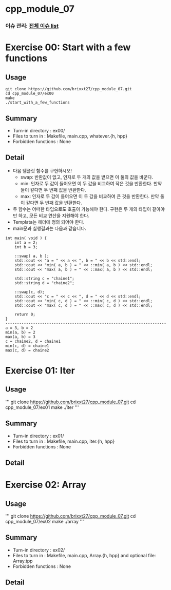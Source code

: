 # cpp_module_07
### 이슈 관리: [전체 이슈 list](https://github.com/brixxt27/cpp_module_07/issues/1)

# Exercise 00: Start with a few functions 
## Usage
```
git clone https://github.com/brixxt27/cpp_module_07.git
cd cpp_module_07/ex00
make
./start_with_a_few_functions
```
## Summary
- Turn-in directory : ex00/
- Files to turn in : Makefile, main.cpp, whatever.{h, hpp}
- Forbidden functions : None
## Detail
- 다음 템플릿 함수를 구현하시오!
    - swap: 반환값이 없고, 인자로 두 개의 값을 받으면 이 둘의 값을 바꾼다.
    - min: 인자로 두 값이 들어오면 이 두 값을 비교하여 작은 것을 반환한다. 만약 둘이 같다면 두 번째 값을 반환한다.
    - max: 인자로 두 값이 들어오면 이 두 값을 비교하여 큰 것을 반환한다. 만약 둘이 같다면 두 번째 값을 반환한다.
- 두 함수는 어떠한 타입으로도 호출이 가능해야 한다. 구현은 두 개의 타입이 같아야만 하고, 모든 비교 연산을 지원해야 한다.
- Templata는 헤더에 정의 되어야 한다.
- main문과 실행결과는 다음과 같습니다.
```
int main( void ) {
    int a = 2;
    int b = 3;

    ::swap( a, b );
    std::cout << "a = " << a << ", b = " << b << std::endl;
    std::cout << "min( a, b ) = " << ::min( a, b ) << std::endl;
    std::cout << "max( a, b ) = " << ::max( a, b ) << std::endl;

    std::string c = "chaine1";
    std::string d = "chaine2";

    ::swap(c, d);
    std::cout << "c = " << c << ", d = " << d << std::endl;
    std::cout << "min( c, d ) = " << ::min( c, d ) << std::endl;
    std::cout << "max( c, d ) = " << ::max( c, d ) << std::endl;

    return 0;
}
----------------------------------------------------------------------
a = 3, b = 2
min(a, b) = 2
max(a, b) = 3
c = chaine2, d = chaine1
min(c, d) = chaine1
max(c, d) = chaine2
```
<bt> </bt>

# Exercise 01: Iter 
## Usage
'''
git clone https://github.com/brixxt27/cpp_module_07.git
cd cpp_module_07/ex01
make
./iter
'''
## Summary
- Turn-in directory : ex01/
- Files to turn in : Makefile, main.cpp, iter.{h, hpp}
- Forbidden functions : None
## Detail
<bt> </bt>

# Exercise 02: Array 
## Usage
'''
git clone https://github.com/brixxt27/cpp_module_07.git
cd cpp_module_07/ex02
make
./array
'''
## Summary
- Turn-in directory : ex02/
- Files to turn in : Makefile, main.cpp, Array.{h, hpp} and optional file: Array.tpp
- Forbidden functions : None
## Detail
<bt> </bt>